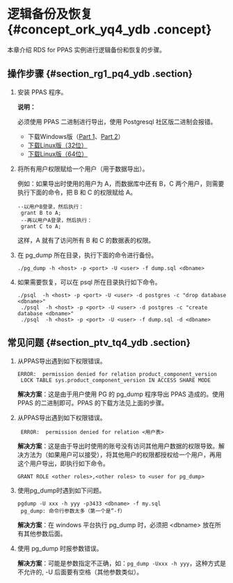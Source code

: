 # 逻辑备份及恢复 {#concept_ork_yq4_ydb .concept}

本章介绍 RDS for PPAS 实例进行逻辑备份和恢复的步骤。

## 操作步骤 {#section_rg1_pq4_ydb .section}

1.  安装 PPAS 程序。

    **说明：** 

    必须使用 PPAS 二进制进行导出，使用 Postgresql 社区版二进制会报错。

    -   下载Windows版（[Part 1](http://docs-aliyun.cn-hangzhou.oss.aliyun-inc.com/assets/attach/70088/cn_zh/1547394998142/pem_client-5.0.0-2-windows.part1.rar)、[Part 2](http://docs-aliyun.cn-hangzhou.oss.aliyun-inc.com/assets/attach/70088/cn_zh/1547395117351/pem_client-5.0.0-2-windows.part2.rar)）
    -   [下载Linux版（32位）](http://docs-aliyun.cn-hangzhou.oss.aliyun-inc.com/assets/attach/70088/cn_zh/1547392528705/pem_client-5.0.0-2-linux.run) 
    -   [下载Linux版（64位）](http://docs-aliyun.cn-hangzhou.oss.aliyun-inc.com/assets/attach/70088/cn_zh/1547393149148/pem_client-5.0.0-2-linux-x64.run)
2.  将所有用户权限赋给一个用户（用于数据导出）。

    例如：如果导出时使用的用户为 A，而数据库中还有 B，C 两个用户，则需要执行下面的命令，把 B 和 C 的权限赋给 A。

    ```
    --以用户B登录，然后执行：
     grant B to A;
     --再以用户A登录，然后执行：
     grant C to A;
    ```

    这样，A 就有了访问所有 B 和 C 的数据表的权限。

3.  在 pg\_dump 所在目录，执行下面的命令进行备份。

    ```
    ./pg_dump -h <host> -p <port> -U <user> -f dump.sql <dbname>
    ```

4.  如果需要恢复，可以在 psql 所在目录执行如下命令。

    ```
    ./psql  -h <host> -p <port> -U <user> -d postgres -c "drop database <dbname>"
     ./psql  -h <host> -p <port> -U <user> -d postgres -c "create database <dbname>"
     ./psql  -h <host> -p <port> -U <user> -f dump.sql -d <dbname>
    ```


## 常见问题 {#section_ptv_tq4_ydb .section}

1.  从PPAS导出遇到如下权限错误。

    ```
    ERROR:  permission denied for relation product_component_version
     LOCK TABLE sys.product_component_version IN ACCESS SHARE MODE
    ```

    **解决方案**：这是由于用户使用 PG 的 pg\_dump 程序导出 PPAS 造成的。使用 PPAS 的二进制即可。PPAS 的下载方法见上面的步骤。

2.  从PPAS导出遇到如下权限错误。

    ```
     ERROR:  permission denied for relation <用户表>
    ```

    **解决方案**：这是由于导出时使用的账号没有访问其他用户数据的权限导致。解决方法为（如果用户可以接受），将其他用户的权限都授权给一个用户，再用这个用户导出，即执行如下命令。

    ```
    GRANT ROLE <other roles>,<other roles> to <user for pg_dump>
    ```

3.  使用pg\_dump时遇到如下问题。

    ```
    pgdump -U xxx -h yyy -p3433 <dbname> -f my.sql
     pg_dump: 命令行参数太多（第一个是”-f）
    ```

    **解决方案**：在 windows 平台执行 pg\_dump 时，必须把 <dbname\> 放在所有其他参数后面。

4.  使用 pg\_dump 时报参数错误。

    **解决方案**：可能是参数指定不正确，如：`pg_dump -Uxxx -h yyy`，这种方式是不允许的, -U 后面要有空格（其他参数类似）。


